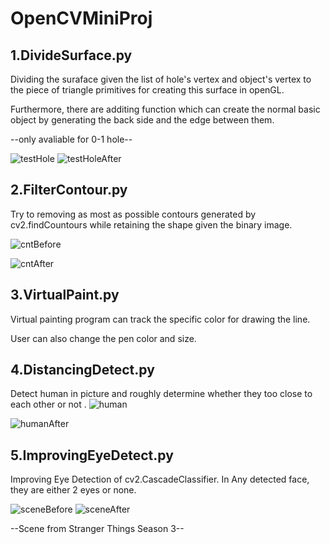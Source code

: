 # OpenCVMiniProj

## 1.DivideSurface.py
  Dividing the suraface given the list of hole's vertex and object's vertex to the piece of triangle primitives for creating this surface in openGL.
  
  Furthermore, there are additing function which can create the normal basic object by generating the back side and the edge between them.
  
  --only avaliable for 0-1 hole--
  
  ![testHole](https://user-images.githubusercontent.com/60053627/139580641-044c34c5-da3e-4b68-ab7e-ed8a145094d7.jpg "Original") 
  ![testHoleAfter](https://user-images.githubusercontent.com/60053627/139580645-492d2410-f98c-4633-aa83-c0b2fe7c52f0.jpeg "Dividing")


## 2.FilterContour.py
  Try to removing as most as possible contours generated by cv2.findCountours while retaining the shape given the binary image.
  
  ![cntBefore](https://user-images.githubusercontent.com/60053627/139580767-d4bafa8f-ceb8-492d-89b1-424ce6ec65ec.png "Before")
  
  ![cntAfter](https://user-images.githubusercontent.com/60053627/139580768-ab064500-2024-4e9d-987a-8a46d1d24add.png "After")

## 3.VirtualPaint.py
  Virtual painting program can track the specific color for drawing the line.
  
  User can also change the pen color and size.
  
  
## 4.DistancingDetect.py
  Detect human in picture and roughly determine whether they too close to each other or not
  .
  ![human](https://user-images.githubusercontent.com/60053627/139580786-e2e4db6e-4f2f-4da2-ad2e-7acf48cd5bef.jpg "Original")

  ![humanAfter](https://user-images.githubusercontent.com/60053627/139580788-e90ea01b-c3ad-4c14-824d-27685ed10200.png  "After")

## 5.ImprovingEyeDetect.py
  Improving Eye Detection of cv2.CascadeClassifier. In Any detected face, they are either 2 eyes or none.
  
  ![sceneBefore](https://user-images.githubusercontent.com/60053627/139580809-8b078fdb-45f5-43e1-b1ce-111c7766f91d.png "Before")
  ![sceneAfter](https://user-images.githubusercontent.com/60053627/139580806-1c07fb1c-0571-4f24-a698-694dd16cc229.png "After")
  
  --Scene from Stranger Things Season 3--


  
